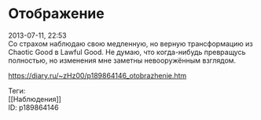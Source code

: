 Отображение
============

   
 2013-07-11, 22:53   
  Со страхом наблюдаю свою медленную, но верную трансформацию из Chaotic Good в Lawful Good. Не думаю, что когда-нибудь превращусь полностью, но изменения мне заметны невооружённым взглядом.   
    
 <https://diary.ru/~zHz00/p189864146_otobrazhenie.htm>   
   
 Теги:   
 [[Наблюдения]]   
 ID: p189864146